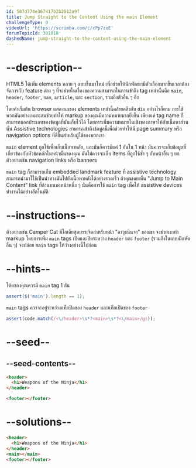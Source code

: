 ```yaml
---
id: 587d774e367417b2b2512a9f
title: Jump Straight to the Content Using the main Element
challengeType: 0
videoUrl: 'https://scrimba.com/c/cPp7zuE'
forumTopicId: 301018
dashedName: jump-straight-to-the-content-using-the-main-element
---
```


# --description--

HTML5 ได้เพิ่ม elements หลาย ๆ แบบขึ้นมาใหม่ เพื่อช่วยให้นักพัฒนามีตัวเลือกมากขึ้นเวลาต้องจัดการกับ feature ต่าง ๆ ที่จะช่วยในเรื่องของความสามารถในการเข้าถึง
tag เหล่านั้นคือ `main`, `header`, `footer`, `nav`, `article`, และ `section`, รวมถึงตัวอื่น ๆ อีก

โดยค่าเริ่มต้น browser แสดงผลของ elements เหล่านี้คล้ายคลึงกับ `div` อย่างไรก็ตาม
การใช้พวกมันอย่างเหมาะสมช่วยทำให้ markup ของคุณมีความหมายมากยิ่งขึ้น
เพียงแค่ tag name ก็สามารถบอกประเภทของข้อมูลที่มันเก็บไว้ได้ โดยการเพิ่มความหมายในเชิงของภาษาให้กับเนื้อหาส่วนนั้น
Assistive technologies สามารถเข้าถึงข้อมูลนี้เพื่อช่วยทำให้มี page summary หรือ navigation options ที่ดีขึ้นสำหรับผู้ใช้ของพวกเขา

`main` element ถูกใช้เพื่อเก็บเนื้อหาหลัก, และมันก็ควรมีแค่ 1 อันใน 1 หน้า
มันควรจะเก็บข้อมูลที่เกี่ยวข้องกับหัวข้อหลักในหน้านั้นของคุณ มันไม่ควรจะเก็บ items ที่ถูกใช้ซ้ำ ๆ กับหน้าอื่น ๆ ยกตัวอย่างเช่น navigation links หรือ banners

`main` tag ก็สามารถเก็บ embedded landmark feature ที่ assistive technology สามารถนำมาใใช้เป็นนำทางมันไปยังเนื้อหาหลังได้อย่างรวดเร็ว
ถ้าคุณเคยเห็น "Jump to Main Content" link ที่ด้านบนขอหน้าหนึ่ง ๆ นั่นคือการใช้ `main` tag เพื่อให้ assistive devices ทำงานได้อย่างอัตโนมัติ

# --instructions--

ตัวอย่างเช่น Camper Cat มีไอเดียสุดบรรเจิดสำหรับหน้า "อาวุธนินจา" ของเขา
จงช่วยเขาทำ markup โดยการเพิ่ม `main` tags เปิดและปิดระหว่าง `header` และ `footer` (รวมถึงในแบบฝึกหัดอื่น ๆ)
จงปล่อย `main` tags ให้ว่างอย่างนี้ไปก่อน

# --hints--

โค้ดของคุณควรมี `main` tag 1 อัน

```js
assert($('main').length == 1);
```

`main` tags ควรจะอยู่ระหว่างแท็กปิดของ `header` และแท็กเปิดของ `footer`

```js
assert(code.match(/<\/header>\s*?<main>\s*?<\/main>/gi));
```

# --seed--

## --seed-contents--

```html
<header>
  <h1>Weapons of the Ninja</h1>
</header>

<footer></footer>
```

# --solutions--

```html
<header>
  <h1>Weapons of the Ninja</h1>
</header>
<main></main>
<footer></footer>
```
